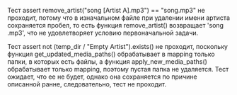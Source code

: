 Тест assert remove_artist("song [Artist A].mp3") == "song.mp3" не проходит, потому что в изначальном файле при удалении имени артиста сохраняется пробел, то есть функция remove_artist() возвращает 'song .mp3', что не удовлетворяет условию первоначальной задачи.

Тест assert not (temp_dir / "Empty Artist").exists() не проходит, поскольку функция get_updated_media_paths() обрабатывает в mapping только папки, в которых есть файлы, а функция apply_new_media_paths() обрабатывает только mapping, поэтому пустая папка не удаляется. Тест ожидает, что ее не будет, однако она сохраняется по причине описанной ранне, следовательно, тест не проходит.



